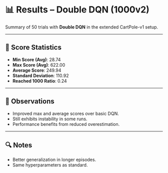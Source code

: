# 📊 Results – Double DQN (1000v2)

Summary of 50 trials with **Double DQN** in the extended CartPole-v1 setup.

---

## 🧪 Score Statistics

- **Min Score (Avg)**: 28.74  
- **Max Score (Avg)**: 622.00  
- **Average Score**: 249.94  
- **Standard Deviation**: 110.92  
- **Reached 1000 Ratio**: 0.24

---

## 📌 Observations

- Improved max and average scores over basic DQN.
- Still exhibits instability in some runs.
- Performance benefits from reduced overestimation.

---

## 🔍 Notes

- Better generalization in longer episodes.
- Same hyperparameters as standard.
